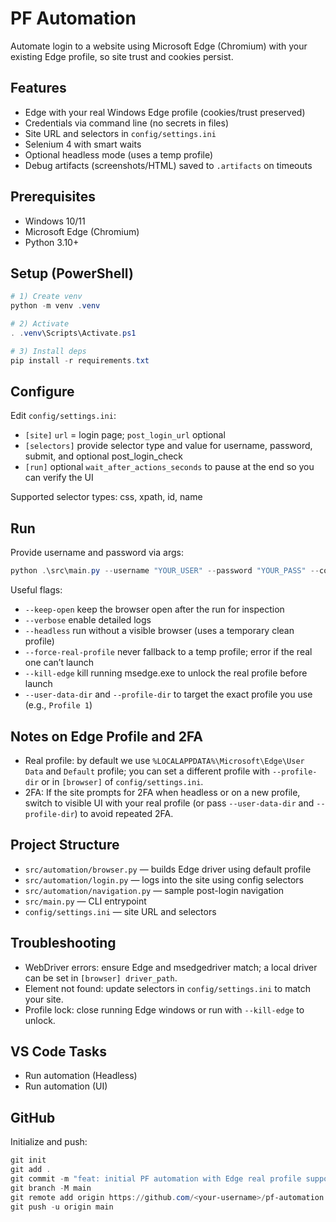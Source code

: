 # PF Automation

Automate login to a website using Microsoft Edge (Chromium) with your existing Edge profile, so site trust and cookies persist.

## Features
- Edge with your real Windows Edge profile (cookies/trust preserved)
- Credentials via command line (no secrets in files)
- Site URL and selectors in `config/settings.ini`
- Selenium 4 with smart waits
 - Optional headless mode (uses a temp profile)
 - Debug artifacts (screenshots/HTML) saved to `.artifacts` on timeouts

## Prerequisites
- Windows 10/11
- Microsoft Edge (Chromium)
- Python 3.10+

## Setup (PowerShell)
```powershell
# 1) Create venv
python -m venv .venv

# 2) Activate
. .venv\Scripts\Activate.ps1

# 3) Install deps
pip install -r requirements.txt
```

## Configure
Edit `config/settings.ini`:
- `[site]` `url` = login page; `post_login_url` optional
- `[selectors]` provide selector type and value for username, password, submit, and optional post_login_check
- `[run]` optional `wait_after_actions_seconds` to pause at the end so you can verify the UI

Supported selector types: css, xpath, id, name

## Run
Provide username and password via args:

```powershell
python .\src\main.py --username "YOUR_USER" --password "YOUR_PASS" --config .\config\settings.ini --keep-open
```

Useful flags:
- `--keep-open` keep the browser open after the run for inspection
- `--verbose` enable detailed logs
- `--headless` run without a visible browser (uses a temporary clean profile)
- `--force-real-profile` never fallback to a temp profile; error if the real one can’t launch
- `--kill-edge` kill running msedge.exe to unlock the real profile before launch
- `--user-data-dir` and `--profile-dir` to target the exact profile you use (e.g., `Profile 1`)

## Notes on Edge Profile and 2FA
- Real profile: by default we use `%LOCALAPPDATA%\Microsoft\Edge\User Data` and `Default` profile; you can set a different profile with `--profile-dir` or in `[browser]` of `config/settings.ini`.
- 2FA: If the site prompts for 2FA when headless or on a new profile, switch to visible UI with your real profile (or pass `--user-data-dir` and `--profile-dir`) to avoid repeated 2FA.

## Project Structure
- `src/automation/browser.py` — builds Edge driver using default profile
- `src/automation/login.py` — logs into the site using config selectors
- `src/automation/navigation.py` — sample post-login navigation
- `src/main.py` — CLI entrypoint
- `config/settings.ini` — site URL and selectors

## Troubleshooting
- WebDriver errors: ensure Edge and msedgedriver match; a local driver can be set in `[browser] driver_path`.
- Element not found: update selectors in `config/settings.ini` to match your site.
- Profile lock: close running Edge windows or run with `--kill-edge` to unlock.

## VS Code Tasks
- Run automation (Headless)
- Run automation (UI)

## GitHub
Initialize and push:
```powershell
git init
git add .
git commit -m "feat: initial PF automation with Edge real profile support"
git branch -M main
git remote add origin https://github.com/<your-username>/pf-automation.git
git push -u origin main
```
